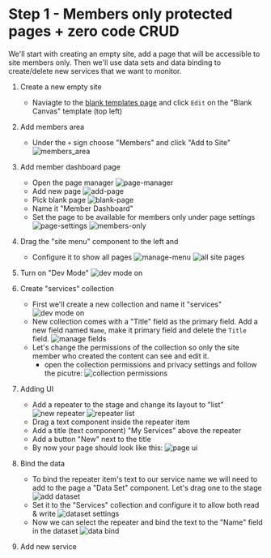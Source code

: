 # Step 1 - Members only protected pages + zero code CRUD
We'll start with creating an empty site, add a page that will be accessible to site members only. Then we'll use data sets and data binding to create/delete new services that we want to monitor. 

1. Create a new empty site 
    * Naviagte to the [blank templates page](https://www.editorx.com/website-templates) and click `Edit` on the "Blank Canvas" template (top left)

2. Add members area
    * Under the `+` sign choose "Members" and click "Add to Site"
    ![members_area](assets/members_area.png "Members area")

3. Add member dashboard page
    * Open the page manager
    ![page-manager](assets/manage_pages.png "Manage Pages")
    * Add new page
    ![add-page](assets/add_new_page.png "Add new page")
    * Pick blank page
    ![blank-page](assets/blank_page.png "blank page")
    * Name it "Member Dashboard"
    * Set the page to be available for members only under page settings
    ![page-settings](assets/page_settings.png "page settings")
    ![members-only](assets/memebrs_only.png)

4. Drag the "site menu" component to the left and 
    * Configure it to show all pages
![manage-menu](assets/manage-menu.png)
![all site pages](assets/all_site_pages.png)

5. Turn on "Dev Mode"
![dev mode on](assets/dmo.png)

6. Create "services" collection
    * First we'll create a new collection and name it "services"
    ![dev mode on](assets/new_collection.png)
    * New collection comes with a "Title" field as the primary field. Add a new field named `Name`, make it primary field and delete the `Title` field.
    ![manage fields](assets/manage_fields.png)
    * Let's change the permissions of the collection so only the site member who created the content can see and edit it.
        * open the collection permissions and privacy settings and follow the picutre:
        ![collection permissions](assets/collection_permissions.png)

7. Adding UI
    * Add a repeater to the stage and change its layout to "list"
    ![new repeater](assets/new_repeater.png)
    ![repeater list](assets/repeater_list.png)
    * Drag a text component inside the repeater item
    * Add a title (text component) "My Services" above the repeater
    * Add a button "New" next to the title
    * By now your page should look like this:
    ![page ui](assets/page_ui.png)

8. Bind the data
    * To bind the repeater item's text to our service name we will need to add to the page a "Data Set" component. Let's drag one to the stage
    ![add dataset](assets/add_dataset.png)
    * Set it to the "Services" collection and configure it to allow both read & write
    ![dataset settings](assets/dataset_settings.png)
    * Now we can select the repeater and bind the text to the "Name" field in the dataset
    ![data bind](assets/data_bind.png)

9. Add new service






